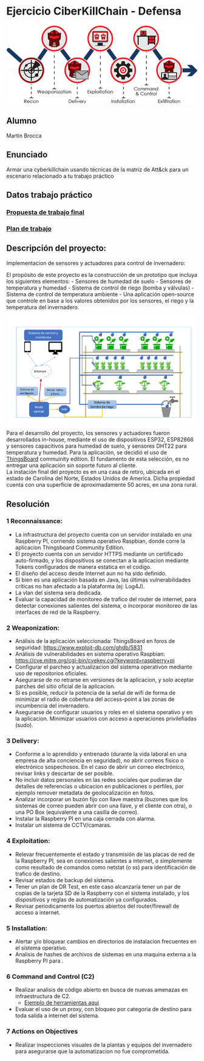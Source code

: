# Ejercicio CiberKillChain - **Defensa**

![Ciberkill](../img/../../img/ciberkill.png)

## Alumno

Martin Brocca

## Enunciado

Armar una cyberkillchain usando técnicas de la matriz de Att&ck para un escenario relacionado a tu trabajo práctico


## Datos trabajo práctico

### [Propuesta de trabajo final](https://docs.google.com/document/d/1sbXMk3ynrQVnPDheI14GM2cibfvLnz5RpoOarvGw55Y/edit?usp=share_link) <br>
### [Plan de trabajo](https://drive.google.com/file/d/19m_MMk9k9c2oOyLUuq17myVeACkiVvn_/view?usp=share_link) <br>

## Descripción del proyecto:

Implementacion de sensores y actuadores para control de invernadero:

El propósito de este proyecto es la construcción de un prototipo que incluya los siguientes elementos:
    - Sensores de humedad de suelo
    - Sensores de temperatura y humedad
    - Sistema de control de riego (bomba y válvulas)
    - Sistema de control de temperatura ambiente
    - Una aplicación open-source que controle en base a los valores obtenidos por los sensores, el riego y la temperatura del invernadero.  <br>
  
![DiagramaDeBloques](../img/../../img/Fig2.png) <br>

Para el desarrollo del proyecto, los sensores y actuadores fueron desarrollados in-house, mediante el uso de dispositivos ESP32, ESP82866 y sensores capacitivos para humedad de suelo, y sensores DHT22 para temperatura y humedad.
Para la aplicación, se decidió el uso de [ThingsBoard](https://thingsboard.io/) commuinity edition. 
El fundamento de esta selección, es no entregar una aplicación sin soporte futuro al cliente. <br>
La instación final del proyecto es en una casa de retiro, ubicada en el estado de Carolina del Norte, Estados Unidos de America. Dicha propiedad cuenta con una superficie de aproximadamente 50 acres, en una zona rural. 
## Resolución

### 1 Reconnaissance:
- La infrastructura del proyecto cuenta con un servidor instalado en una Raspberry PI, corriendo sistema operativo Raspbian, donde corre la aplicacion Thingsboard Community Edition. 
- El proyecto cuenta con un servidor HTTPS mediante un certificado auto-firmado, y los dispositivos se conectan a la aplicacion mediante Tokens configurados de manera estatica en el codigo.
- El diseño del acceso desde Internet aun no ha sido definido.
- Si bien es una aplicación basada en Java, las últimas vulnerabilidades críticas no han afectado a la plataforma (ej: Log4J).
- La vlan del sistema sera dedicada.
- Evaluar la capacidad de monitoreo de trafico del router de internet, para detectar conexiones salientes del sistema, o incorporar monitoreo de las interfaces de red de la Raspberry.
 



### 2 Weaponization:
- Análisis de la aplicación seleccionada: ThingsBoard en foros de seguridad: https://www.exploit-db.com/ghdb/5831
- Análisis de vulnerabilidades en sistema operativo Raspbian: https://cve.mitre.org/cgi-bin/cvekey.cgi?keyword=raspberry+pi
- Configurar el parcheo y actualizacion del sistema operativon mediante uso de repositorios oficiales.
- Asegurarse de no retrarse en versiones de la aplicacion, y solo aceptar parches del sitio oficial de la aplicacion.
- Si es posible, reducir la potencia de la señal de wifi de forma de minimizar el radio de cobertura del access-point a las zonas de incumbencia del invernadero.
- Asegurarse de configurar usuarios y roles en el sistema operativo y en la aplicacion. Minimizar usuarios con acceso a operaciones privilefiadas (sudo).



### 3 Delivery:
- Conforme a lo aprendido y entrenado (durante la vida laboral en una empresa de alta conciencia en seguridad), no abrir correos fisico o electrónico sospechosos. En el caso de abrir un correo electrónico, revisar links y descartar de ser posible.
- No incluir datos personales en las redes sociales que pudieran dar detalles de referencias o ubicacion en publicaciones o perfiles, por ejemplo remover metadata de geolocalización en fotos.
- Analizar incorporar un buzón fijo con llave maestra (buzones que los sistemas de correo pueden abrir con una llave, y el cliente con otra), o una PO Box (equivalente a una casilla de correo).
- Instalar la Raspberry PI en una caja cerrada con alarma.
- Instalar un sistema de CCTV/camaras.


### 4 Exploitation:
- Relevar frecuentemente el estado y transmisión de las placas de red de la Raspberry PI, sea en conexiones salientes a internet, o simplemente como resultado de comandos como netstat (o ss) para identificación de trafico de destino.
- Revisar estados de backup del sistema.
- Tener un plan de DR Test, en este caso alcanzaría tener un par de copias de la tarjeta SD de la Raspberry con el sistema instalado, y los dispositivos y reglas de automatización ya configurados.
- Revisar periodicamente los puertos abiertos del router/firewall de acceso a internet.



### 5 Installation:
- Alertar y/o bloquear cambios en directorios de instalacion frecuentes en el sistema operativo.
- Analisis de hashes de archivos de sistemas en una maquina externa a la Raspberry PI para .

    

### 6 Command and Control (C2)
- Realizar analisis de código abierto en busca de nuevas amenazas en infraestructura de C2.
   - [Ejemplo de herramientas aqui](https://github.com/tcostam/awesome-command-control) 
- Evaluar el uso de un proxy, con bloqueo por categoria de destino para toda salida a internet del sistema.

    


### 7 Actions on Objectives
- Realizar inspecciones visuales de la plantas y equipos del invernadero para asegurarse que la automatizacion no fue comprometida.



